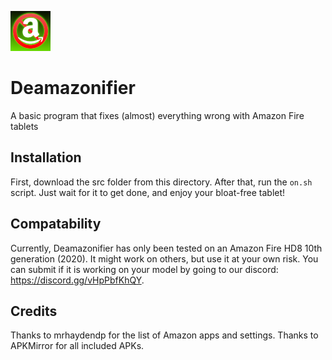 ![Icon](Deamazonify_Icn_Small.png)
# Deamazonifier
A basic program that fixes (almost) everything wrong with Amazon Fire tablets

## Installation
First, download the src folder from this directory.
After that, run the `on.sh` script.
Just wait for it to get done, and enjoy your bloat-free tablet!

## Compatability
Currently, Deamazonifier has only been tested on an Amazon Fire HD8 10th generation (2020). 
It might work on others, but use it at your own risk.
You can submit if it is working on your model by going to our discord: https://discord.gg/vHpPbfKhQY. 

## Credits
Thanks to mrhaydendp for the list of Amazon apps and settings.
Thanks to APKMirror for all included APKs.